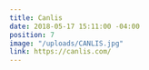 ```yaml
---
title: Canlis
date: 2018-05-17 15:11:00 -04:00
position: 7
image: "/uploads/CANLIS.jpg"
link: https://canlis.com/
---
```


